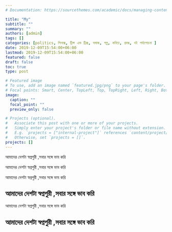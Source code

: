 ```yaml
---
# Documentation: https://sourcethemes.com/academic/docs/managing-content/

title: "My"
subtitle: ""
summary: ""
authors: [admin]
tags: []
categories: [politics, লিনাক্স, ট্রিপ্স এন্ড ট্রিক্স, সমাজ, গল্প, কবিতা, প্রবন্ধ, বই পর্যালোচনা ]
date: 2019-12-09T15:54:00+06:00
lastmod: 2019-12-09T15:54:00+06:00
featured: false
draft: false
toc: true 
type: post

# Featured image
# To use, add an image named `featured.jpg/png` to your page's folder.
# Focal points: Smart, Center, TopLeft, Top, TopRight, Left, Right, BottomLeft, Bottom, BottomRight.
image:
  caption: ""
  focal_point: ""
  preview_only: false

# Projects (optional).
#   Associate this post with one or more of your projects.
#   Simply enter your project's folder or file name without extension.
#   E.g. `projects = ["internal-project"]` references `content/project/deep-learning/index.md`.
#   Otherwise, set `projects = []`.
projects: []
---
```

আমাদের দেশটা স্বপ্নপুরী ,সবার সঙ্গে ভাব করি 

আমাদের দেশটা স্বপ্নপুরী ,সবার সঙ্গে ভাব করি 

আমাদের দেশটা স্বপ্নপুরী ,সবার সঙ্গে ভাব করি 



## আমাদের দেশটা স্বপ্নপুরী ,সবার সঙ্গে ভাব করি 



আমাদের দেশটা স্বপ্নপুরী ,সবার সঙ্গে ভাব করি 

## আমাদের দেশটা স্বপ্নপুরী ,সবার সঙ্গে ভাব করি 
